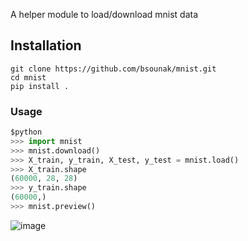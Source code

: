 A helper module to load/download mnist data

## Installation
```console
git clone https://github.com/bsounak/mnist.git
cd mnist
pip install .
```

### Usage
```python
$python
>>> import mnist
>>> mnist.download()
>>> X_train, y_train, X_test, y_test = mnist.load()
>>> X_train.shape
(60000, 28, 28)
>>> y_train.shape
(60000,)
>>> mnist.preview()
```
![image](https://imgur.com/dfe4Fsp.png)
